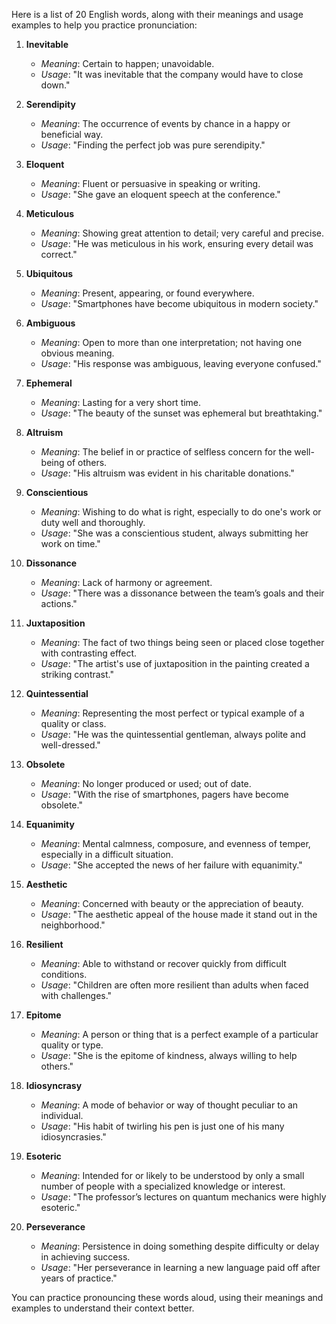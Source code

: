 Here is a list of 20 English words, along with their meanings and usage examples to help you practice pronunciation:

1. **Inevitable**
   - *Meaning*: Certain to happen; unavoidable.
   - *Usage*: "It was inevitable that the company would have to close down."

2. **Serendipity**
   - *Meaning*: The occurrence of events by chance in a happy or beneficial way.
   - *Usage*: "Finding the perfect job was pure serendipity."

3. **Eloquent**
   - *Meaning*: Fluent or persuasive in speaking or writing.
   - *Usage*: "She gave an eloquent speech at the conference."

4. **Meticulous**
   - *Meaning*: Showing great attention to detail; very careful and precise.
   - *Usage*: "He was meticulous in his work, ensuring every detail was correct."

5. **Ubiquitous**
   - *Meaning*: Present, appearing, or found everywhere.
   - *Usage*: "Smartphones have become ubiquitous in modern society."

6. **Ambiguous**
   - *Meaning*: Open to more than one interpretation; not having one obvious meaning.
   - *Usage*: "His response was ambiguous, leaving everyone confused."

7. **Ephemeral**
   - *Meaning*: Lasting for a very short time.
   - *Usage*: "The beauty of the sunset was ephemeral but breathtaking."

8. **Altruism**
   - *Meaning*: The belief in or practice of selfless concern for the well-being of others.
   - *Usage*: "His altruism was evident in his charitable donations."

9. **Conscientious**
   - *Meaning*: Wishing to do what is right, especially to do one's work or duty well and thoroughly.
   - *Usage*: "She was a conscientious student, always submitting her work on time."

10. **Dissonance**
    - *Meaning*: Lack of harmony or agreement.
    - *Usage*: "There was a dissonance between the team’s goals and their actions."

11. **Juxtaposition**
    - *Meaning*: The fact of two things being seen or placed close together with contrasting effect.
    - *Usage*: "The artist's use of juxtaposition in the painting created a striking contrast."

12. **Quintessential**
    - *Meaning*: Representing the most perfect or typical example of a quality or class.
    - *Usage*: "He was the quintessential gentleman, always polite and well-dressed."

13. **Obsolete**
    - *Meaning*: No longer produced or used; out of date.
    - *Usage*: "With the rise of smartphones, pagers have become obsolete."

14. **Equanimity**
    - *Meaning*: Mental calmness, composure, and evenness of temper, especially in a difficult situation.
    - *Usage*: "She accepted the news of her failure with equanimity."

15. **Aesthetic**
    - *Meaning*: Concerned with beauty or the appreciation of beauty.
    - *Usage*: "The aesthetic appeal of the house made it stand out in the neighborhood."

16. **Resilient**
    - *Meaning*: Able to withstand or recover quickly from difficult conditions.
    - *Usage*: "Children are often more resilient than adults when faced with challenges."

17. **Epitome**
    - *Meaning*: A person or thing that is a perfect example of a particular quality or type.
    - *Usage*: "She is the epitome of kindness, always willing to help others."

18. **Idiosyncrasy**
    - *Meaning*: A mode of behavior or way of thought peculiar to an individual.
    - *Usage*: "His habit of twirling his pen is just one of his many idiosyncrasies."

19. **Esoteric**
    - *Meaning*: Intended for or likely to be understood by only a small number of people with a specialized knowledge or interest.
    - *Usage*: "The professor’s lectures on quantum mechanics were highly esoteric."

20. **Perseverance**
    - *Meaning*: Persistence in doing something despite difficulty or delay in achieving success.
    - *Usage*: "Her perseverance in learning a new language paid off after years of practice."

You can practice pronouncing these words aloud, using their meanings and examples to understand their context better.
